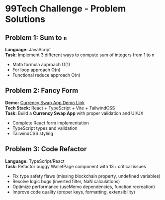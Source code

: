 # 99Tech Challenge - Problem Solutions

## Problem 1: Sum to `n`

**Language:** JavaScript  
**Task:** Implement 3 different ways to compute sum of integers from 1 to n

- Math formula approach O(1)
- For loop approach O(n)
- Functional reduce approach O(n)

## Problem 2: Fancy Form
**Demo:** [Currency Swap App Demo Link](https://99techteam.vercel.app/)   
**Tech Stack:** React + TypeScript + Vite + TailwindCSS  
**Task:** Build a **Currency Swap App** with proper validation and UI/UX

- Complete React form implementation
- TypeScript types and validation
- TailwindCSS styling

## Problem 3: Code Refactor

**Language:** TypeScript/React  
**Task:** Refactor buggy WalletPage component with 13+ critical issues

- Fix type safety flaws (missing blockchain property, undefined variables)
- Resolve logic bugs (inverted filter, NaN calculations)
- Optimize performance (useMemo dependencies, function recreation)
- Improve code quality (proper keys, formatting, extensibility)
